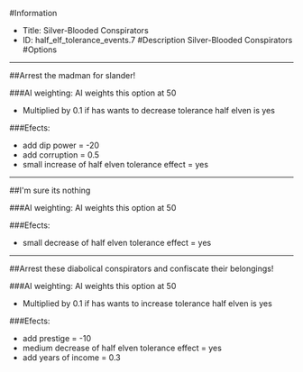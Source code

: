 #Information
 - Title: Silver-Blooded Conspirators
 - ID: half_elf_tolerance_events.7
#Description
Silver-Blooded Conspirators
#Options

___
##Arrest the madman for slander!

###AI weighting:
AI weights this option at 50
 - Multiplied by 0.1 if has wants to decrease tolerance half elven is yes


###Efects:<ul><li>add dip power = -20</li><li>add corruption = 0.5</li><li>small increase of half elven tolerance effect = yes</li></ul>

___
##I'm sure its nothing

###AI weighting:
AI weights this option at 50


###Efects:<ul><li>small decrease of half elven tolerance effect = yes</li></ul>

___
##Arrest these diabolical conspirators and confiscate their belongings!

###AI weighting:
AI weights this option at 50
 - Multiplied by 0.1 if has wants to increase tolerance half elven is yes


###Efects:<ul><li>add prestige = -10</li><li>medium decrease of half elven tolerance effect = yes</li><li>add years of income = 0.3</li></ul>
